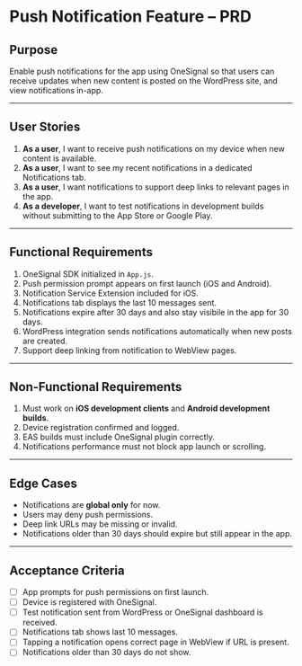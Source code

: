 # Push Notification Feature – PRD

## Purpose
Enable push notifications for the app using OneSignal so that users can receive updates when new content is posted on the WordPress site, and view notifications in-app.

---

## User Stories

1. **As a user**, I want to receive push notifications on my device when new content is available.
2. **As a user**, I want to see my recent notifications in a dedicated Notifications tab.
3. **As a user**, I want notifications to support deep links to relevant pages in the app.
4. **As a developer**, I want to test notifications in development builds without submitting to the App Store or Google Play.

---

## Functional Requirements

1. OneSignal SDK initialized in `App.js`.
2. Push permission prompt appears on first launch (iOS and Android).
3. Notification Service Extension included for iOS.
4. Notifications tab displays the last 10 messages sent.
5. Notifications expire after 30 days and also stay visibile in the app for 30 days.
6. WordPress integration sends notifications automatically when new posts are created.
7. Support deep linking from notification to WebView pages.

---

## Non-Functional Requirements

1. Must work on **iOS development clients** and **Android development builds**.
2. Device registration confirmed and logged.
3. EAS builds must include OneSignal plugin correctly.
4. Notifications performance must not block app launch or scrolling.

---

## Edge Cases

- Notifications are **global only** for now.
- Users may deny push permissions.
- Deep link URLs may be missing or invalid.
- Notifications older than 30 days should expire but still appear in the app.

---

## Acceptance Criteria

- [ ] App prompts for push permissions on first launch.
- [ ] Device is registered with OneSignal.
- [ ] Test notification sent from WordPress or OneSignal dashboard is received.
- [ ] Notifications tab shows last 10 messages.
- [ ] Tapping a notification opens correct page in WebView if URL is present.
- [ ] Notifications older than 30 days do not show.

